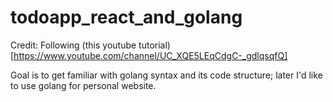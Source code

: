 # todoapp_react_and_golang

Credit: Following (this youtube tutorial)[https://www.youtube.com/channel/UC_XQE5LEqCdgC-_gdlqsqfQ]

Goal is to get familiar with golang syntax and its code structure; later I'd like to use golang for personal website.
